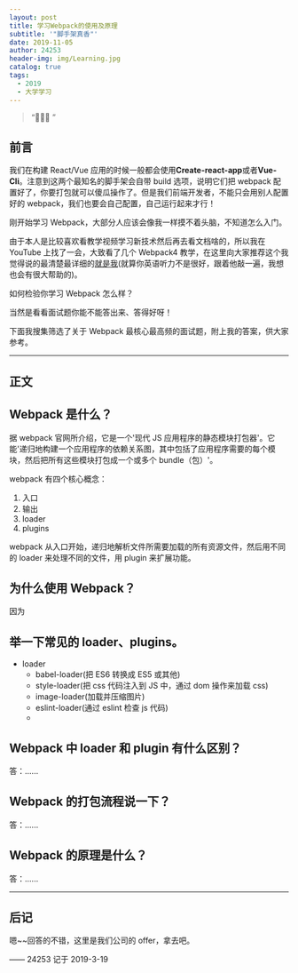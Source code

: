 ```yaml
---
layout: post
title: 学习Webpack的使用及原理
subtitle: '"脚手架真香"'
date: 2019-11-05
author: 24253
header-img: img/Learning.jpg
catalog: true
tags:
  - 2019
  - 大学学习
---
```


> “🙉🙉🙉 ”

## 前言

我们在构建 React/Vue 应用的时候一般都会使用**Create-react-app**或者**Vue-Cli**。注意到这两个最知名的脚手架会自带 build 选项，说明它们把 webpack 配置好了，你要打包就可以傻瓜操作了。但是我们前端开发者，不能只会用别人配置好的 webpack，我们也要会自己配置，自己运行起来才行！

刚开始学习 Webpack，大部分人应该会像我一样摸不着头脑，不知道怎么入门。

由于本人是比较喜欢看教学视频学习新技术然后再去看文档啥的，所以我在 YouTube 上找了一会，大致看了几个 Webpack4 教学，在这里向大家推荐这个我觉得说的最清楚最详细的[就是我](https://www.youtube.com/watch?v=MpGLUVbqoYQ&t=249s)(就算你英语听力不是很好，跟着他敲一遍，我想也会有很大帮助的)。

如何检验你学习 Webpack 怎么样？

当然是看看面试题你能不能答出来、答得好呀！

下面我搜集筛选了关于 Webpack 最核心最高频的面试题，附上我的答案，供大家参考。

---

## 正文

## Webpack 是什么？

据 webpack 官网所介绍，它是一个'现代 JS 应用程序的静态模块打包器'。它能'递归地构建一个应用程序的依赖关系图，其中包括了应用程序需要的每个模块，然后把所有这些模块打包成一个或多个 bundle（包）'。

webpack 有四个核心概念：

1. 入口
2. 输出
3. loader
4. plugins

webpack 从入口开始，递归地解析文件所需要加载的所有资源文件，然后用不同的 loader 来处理不同的文件，用 plugin 来扩展功能。

## 为什么使用 Webpack？

因为

## 举一下常见的 loader、plugins。

- loader
  - babel-loader(把 ES6 转换成 ES5 或其他)
  - style-loader(把 css 代码注入到 JS 中，通过 dom 操作来加载 css)
  - image-loader(加载并压缩图片)
  - eslint-loader(通过 eslint 检查 js 代码)
  -

## Webpack 中 loader 和 plugin 有什么区别？

答：......

## Webpack 的打包流程说一下？

答：......

## Webpack 的原理是什么？

答：......

---

## 后记

嗯~~回答的不错，这里是我们公司的 offer，拿去吧。

—— 24253 记于 2019-3-19
